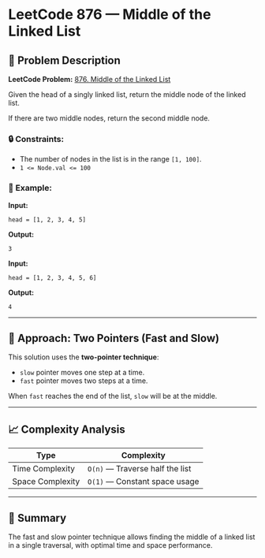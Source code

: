# LeetCode 876 — Middle of the Linked List

## 🧩 Problem Description

**LeetCode Problem:** [876. Middle of the Linked List](https://leetcode.com/problems/middle-of-the-linked-list/)

Given the head of a singly linked list, return the middle node of the linked list.

If there are two middle nodes, return the second middle node.

### 🔒 Constraints:

- The number of nodes in the list is in the range `[1, 100]`.
- `1 <= Node.val <= 100`

### 🧪 Example:

**Input:**

```
head = [1, 2, 3, 4, 5]
```

**Output:**

```
3
```

**Input:**

```
head = [1, 2, 3, 4, 5, 6]
```

**Output:**

```
4
```

---

## 🧠 Approach: Two Pointers (Fast and Slow)

This solution uses the **two-pointer technique**:

- `slow` pointer moves one step at a time.
- `fast` pointer moves two steps at a time.

When `fast` reaches the end of the list, `slow` will be at the middle.

---

## 📈 Complexity Analysis

| Type             | Complexity   |
|------------------|--------------|
| Time Complexity  | `O(n)` — Traverse half the list |
| Space Complexity | `O(1)` — Constant space usage |

---

## 📌 Summary

The fast and slow pointer technique allows finding the middle of a linked list in a single traversal, with optimal time and space performance.
